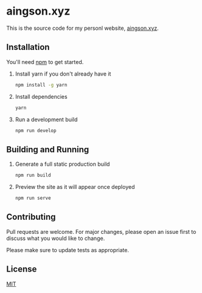 # aingson.xyz

This is the source code for my personl website, [aingson.xyz](https://aingson.xyz).

## Installation

You'll need [npm](https://nodejs.org/en/) to get started.

1. Install yarn if you don't already have it

   ```bash
   npm install -g yarn
   ```

2. Install dependencies

   ```bash
   yarn
   ```

3. Run a development build

   ```bash
   npm run develop
   ```

## Building and Running

1. Generate a full static production build

   ```bash
   npm run build
   ```

2. Preview the site as it will appear once deployed

   ```bash
   npm run serve
   ```


## Contributing
Pull requests are welcome. For major changes, please open an issue first to discuss what you would like to change.

Please make sure to update tests as appropriate.

## License
[MIT](https://choosealicense.com/licenses/mit/)

